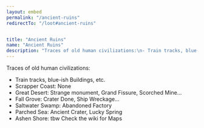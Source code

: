 ```yaml
---
layout: embed
permalink: "/ancient-ruins"
redirectTo: "/loot#ancient-ruins"


title: "Ancient Ruins"
name: "Ancient Ruins"
description: "Traces of old human civilizations:\n- Train tracks, blue-ish Buildings, etc.\n- Scrapper Coast: None\n- Great Desert: Strange monument, Grand Fissure, Scorched Mine...\n- Fall Grove: Crater Done, Ship Wreckage...\n- Saltwater Swamp: Abandoned Factory\n- Parched Sea: Ancient Crater, Lucky Spring\n- Ashen Shore: tbw\nCheck the wiki for Maps"
---
```

Traces of old human civilizations:
- Train tracks, blue-ish Buildings, etc.
- Scrapper Coast: None
- Great Desert: Strange monument, Grand Fissure, Scorched Mine...
- Fall Grove: Crater Done, Ship Wreckage...
- Saltwater Swamp: Abandoned Factory
- Parched Sea: Ancient Crater, Lucky Spring
- Ashen Shore: tbw
Check the wiki for Maps
